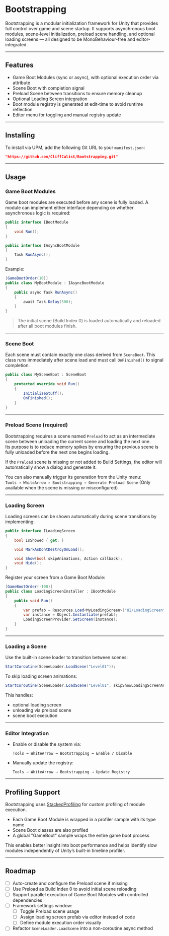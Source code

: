 # Bootstrapping

Bootstrapping is a modular initialization framework for Unity that provides full control over game and scene startup. It supports asynchronous boot modules, scene-level initialization, preload scene handling, and optional loading screens — all designed to be MonoBehaviour-free and editor-integrated.

---

## Features

- Game Boot Modules (sync or async), with optional execution order via attribute
- Scene Boot with completion signal
- Preload Scene between transitions to ensure memory cleanup
- Optional Loading Screen integration
- Boot module registry is generated at edit-time to avoid runtime reflection
- Editor menu for toggling and manual registry update

---

## Installing

To install via UPM, add the following Git URL to your `manifest.json`:

```json
"https://github.com/CliffCalist/Bootstrapping.git"
```

---

## Usage

### Game Boot Modules

Game boot modules are executed before any scene is fully loaded. A module can implement either interface depending on whether asynchronous logic is required:

```csharp
public interface IBootModule
{
    void Run();
}

public interface IAsyncBootModule
{
    Task RunAsync();
}
```

Example:

```csharp
[GameBootOrder(10)]
public class MyBootModule : IAsyncBootModule
{
    public async Task RunAsync()
    {
        await Task.Delay(500);
    }
}
```

> The initial scene (Build Index 0) is loaded automatically and reloaded after all boot modules finish.

---

### Scene Boot

Each scene must contain exactly one class derived from `SceneBoot`. This class runs immediately after scene load and must call `OnFinished()` to signal completion.

```csharp
public class MySceneBoot : SceneBoot
{
    protected override void Run()
    {
        InitializeStuff();
        OnFinished();
    }
}
```

---

### Preload Scene (required)

Bootstrapping requires a scene named `Preload` to act as an intermediate scene between unloading the current scene and loading the next one.  
Its purpose is to reduce memory spikes by ensuring the previous scene is fully unloaded before the next one begins loading.

If the `Preload` scene is missing or not added to Build Settings, the editor will automatically show a dialog and generate it.

You can also manually trigger its generation from the Unity menu:  
`Tools → WhiteArrow → Bootstrapping → Generate Preload Scene`
(Only available when the scene is missing or misconfigured)

---

### Loading Screen

Loading screens can be shown automatically during scene transitions by implementing:

```csharp
public interface ILoadingScreen
{
    bool IsShowed { get; }

    void MarkAsDontDestroyOnLoad();

    void Show(bool skipAnimations, Action callback);
    void Hide();
}
```

Register your screen from a Game Boot Module:

```csharp
[GameBootOrder(-100)]
public class LoadingScreenInstaller : IBootModule
{
    public void Run()
    {
        var prefab = Resources.Load<MyLoadingScreen>("UI/LoadingScreen");
        var instance = Object.Instantiate(prefab);
        LoadingScreenProvider.SetScreen(instance);
    }
}
```

---

### Loading a Scene

Use the built-in scene loader to transition between scenes:

```csharp
StartCoroutine(SceneLoader.LoadScene("Level01"));
```

To skip loading screen animations:

```csharp
StartCoroutine(SceneLoader.LoadScene("Level01", skipShowLoadingScreenAnimations: true));
```

This handles:
- optional loading screen
- unloading via preload scene
- scene boot execution

---

### Editor Integration

- Enable or disable the system via:

  ```
  Tools → WhiteArrow → Bootstrapping → Enable / Disable
  ```

- Manually update the registry:

  ```
  Tools → WhiteArrow → Bootstrapping → Update Registry
  ```

---

## Profiling Support

Bootstrapping uses [StackedProfiling](https://github.com/CliffCalist/stacked-profiling.git) for custom profiling of module execution.

- Each Game Boot Module is wrapped in a profiler sample with its type name
- Scene Boot classes are also profiled
- A global "GameBoot" sample wraps the entire game boot process

This enables better insight into boot performance and helps identify slow modules independently of Unity’s built-in timeline profiler.

---

## Roadmap

- [ ] Auto-create and configure the Preload scene if missing
- [ ] Use Preload as Build Index 0 to avoid initial scene reloading
- [ ] Support parallel execution of Game Boot Modules with controlled dependencies
- [ ] Framework settings window:
  - [ ] Toggle Preload scene usage
  - [ ] Assign loading screen prefab via editor instead of code
  - [ ] Define module execution order visually
- [ ] Refactor `SceneLoader.LoadScene` into a non-coroutine async method
